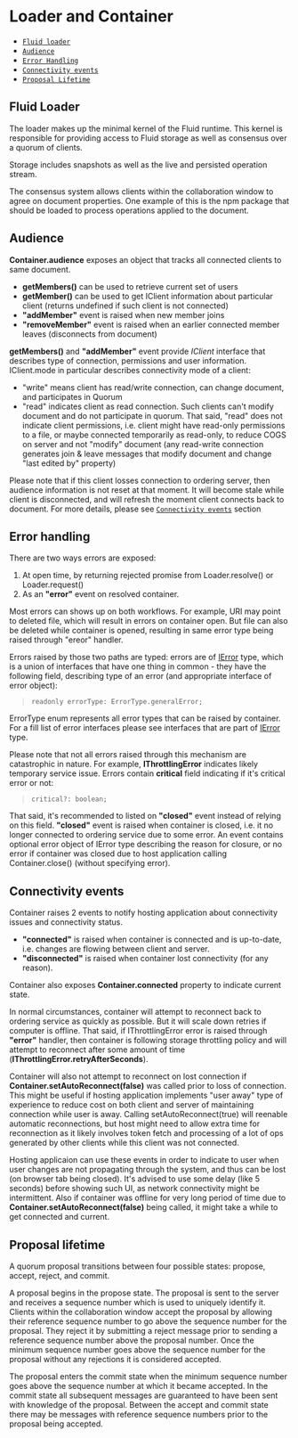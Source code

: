 # Loader and Container

- [`Fluid loader`](#Fluid-loader)
- [`Audience`](#Audience)
- [`Error Handling`](#Error-handling)
- [`Connectivity events`](#Connectivity-events)
- [`Proposal Lifetime`](#Proposal-lifetime)

## Fluid Loader

The loader makes up the minimal kernel of the Fluid runtime. This kernel is responsible for providing access to
Fluid storage as well as consensus over a quorum of clients.

Storage includes snapshots as well as the live and persisted operation stream.

The consensus system allows clients within the collaboration window to agree on document properties. One
example of this is the npm package that should be loaded to process operations applied to the document.

## Audience
**Container.audience** exposes an object that tracks all connected clients to same document.
- **getMembers()** can be used to retrieve current set of users
- **getMember()** can be used to get IClient information about particular client (returns undefined if such client is not connected)
- **"addMember"** event is raised when new member joins
- **"removeMember"** event is raised when an earlier connected member leaves (disconnects from document)

**getMembers()** and **"addMember"** event provide _IClient_ interface that describes type of connection, permissions and user information. IClient.mode in particular describes connectivity mode of a client:
- "write" means client has read/write connection, can change document, and participates in Quorum
- "read" indicates client as read connection. Such clients can't modify document and do not participate in quorum. That said, "read" does not indicate client permissions, i.e. client might have read-only permissions to a file, or maybe connected temporarily as read-only, to reduce COGS on server and not "modify" document (any read-write connection generates join & leave messages that modify document and change "last edited by" property)

Please note that if this client losses connection to ordering server, then audience information is not reset at that moment. It will become stale while client is disconnected, and will refresh the moment client connects back to document. For more details, please see [`Connectivity events`](#Connectivity-events) section

## Error handling

There are two ways errors are exposed:
1. At open time, by returning rejected promise from Loader.resolve() or Loader.request()
2. As an **"error"** event on resolved container.

Most errors can shows up on both workflows. For example, URI may point to deleted file, which will result in errors on container open. But file can also be deleted while container is opened, resulting in same error type being raised through "ereor" handler.

Errors raised by those two paths are typed: errors are of [IError](../driver-definitions/src/error.ts) type, which is a union of interfaces that have one thing in common - they have the following  field, describing type of an error (and appropriate interface of error object):
>     readonly errorType: ErrorType.generalError;
ErrorType enum represents all  error types that can be raised by container.
For a fill list of error interfaces please see interfaces that are part of [IError](../driver-definitions/src/error.ts) type.

Please note that not all errors raised through this mechanism are catastrophic in nature. For example, **IThrottlingError** indicates likely temporary service issue. Errors contain **critical** field indicating if it's critical error or not:
>     critical?: boolean;
 That said, it's recommended to listed on **"closed"** event instead of relying on this field. **"closed"** event is raised when container is closed, i.e. it no longer connected to ordering service due to some error. An event contains optional error object of IError type describing the reason for closure, or no error if container was closed due to host application calling Container.close() (without specifying error).

## Connectivity events
Container raises 2  events to notify hosting application about connectivity issues and connectivity status.
- **"connected"** is raised when container is connected and is up-to-date, i.e. changes are flowing between client and server.
- **"disconnected"** is raised when container lost connectivity (for any reason).

Container also exposes **Container.connected** property to indicate current state.

In normal circumstances, container will attempt to reconnect back to ordering service as quickly as possible. But it will scale down retries if computer is offline.  That said, if IThrottlingError error is raised through **"error"** handler, then container is following storage throttling policy and will attempt to reconnect after some amount of time (**IThrottlingError.retryAfterSeconds**).

Container will also not attempt to reconnect on lost connection if **Container.setAutoReconnect(false)** was called prior to loss of connection. This might be useful if hosting application implements "user away" type of experience to reduce cost on both client and server of maintaining connection while user is away. Calling setAutoReconnect(true) will reenable automatic reconnections, but host might need to allow extra time for reconnection as it likely involves token fetch and processing of a lot of ops generated by other clients while this client was not connected.

Hosting applicaion can use these events in order to indicate to user when user changes are not propagating through the system, and thus can be lost (on browser tab being closed). It's advised to use some delay (like 5 seconds) before showing such UI, as network connectivity might be intermittent.  Also if container was offline for very long period of time due to **Container.setAutoReconnect(false)** being called, it might take a while to get connected and current.

## Proposal lifetime

A quorum proposal transitions between four possible states: propose, accept, reject, and commit.

A proposal begins in the propose state. The proposal is sent to the server and receives a sequence number which is
used to uniquely identify it. Clients within the collaboration window accept the proposal by allowing their
reference sequence number to go above the sequence number for the proposal. They reject it by submitting a reject
message prior to sending a reference sequence number above the proposal number. Once the minimum sequence number
goes above the sequence number for the proposal without any rejections it is considered accepted.

The proposal enters the commit state when the minimum sequence number goes above the sequence number at which it
became accepted. In the commit state all subsequent messages are guaranteed to have been sent with knowledge of
the proposal. Between the accept and commit state there may be messages with reference sequence numbers prior to
the proposal being accepted.
